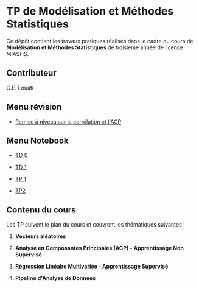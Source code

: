 # TP de Modélisation et Méthodes Statistiques

Ce dépôt contient les travaux pratiques réalisés dans le cadre du cours de **Modélisation et Méthodes Statistiques** de troisieme année de licence MIASHS.

## Contributeur

C.E. Louati

## Menu révision

-   [Remise à niveau sur la corrélation et l'ACP](https://akhythmetic.github.io/mms/fiche_revision/ran_correlation.html)

## Menu Notebook

-   [TD 0](https://akhythmetic.github.io/mms/Notebook/td0_exo3.pdf)

-   [TD 1](https://akhythmetic.github.io/mms/Notebook/td1_exo7.pdf)

-   [TP 1](https://akhythmetic.github.io/mms/Notebook/tp1.html)

-   [TP2](https://akhythmetic.github.io/mms/Notebook/TP2_ACP_Decathlon_sujet.html)

## Contenu du cours

Les TP suivent le plan du cours et couvrent les thématiques suivantes :

1.  **Vecteurs aléatoires**

2.  **Analyse en Composantes Principales (ACP) - Apprentissage Non Supervisé**

3.  **Régression Linéaire Multivariée - Apprentissage Supervisé**

4.  **Pipeline d'Analyse de Données**
